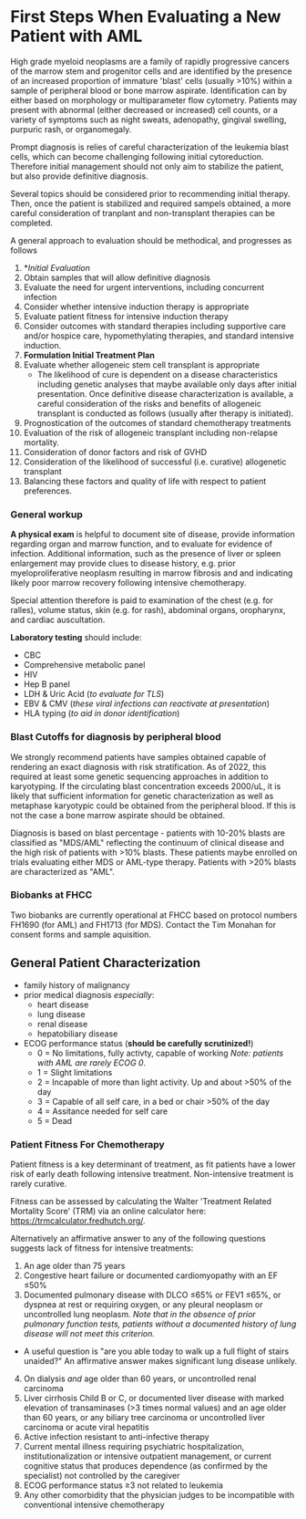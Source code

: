 # First Steps When Evaluating a New Patient with AML

High grade myeloid neoplasms are a family of rapidly progressive cancers of the marrow stem and progenitor cells and are identified by the presence of an increased proportion of immature 'blast' cells (usually >10%) within a sample of peripheral blood or bone marrow aspirate. Identification can by either based on morphology or multiparameter flow cytometry. Patients may present with abnormal (either decreased or increased)  cell counts, or a variety of symptoms such as night sweats, adenopathy, gingival swelling, purpuric rash, or organomegaly. 

Prompt diagnosis is relies of careful characterization of the leukemia blast cells, which can become challenging following initial cytoreduction. Therefore initial management should not only aim to stabilize the patient, but also provide definitive diagnosis.

Several topics should be considered prior to recommending initial therapy. Then, once the patient is stabilized and required sampels obtained, a more careful consideration of tranplant and non-transplant therapies can be completed. 

A general approach to evaluation should be methodical, and progresses as follows 

1. **Initial Evaluation*
  1. Obtain samples that will allow definitive diagnosis
  2. Evaluate the need for urgent interventions, including concurrent infection
2. Consider whether intensive induction therapy is appropriate 
  3. Evaluate patient fitness for intensive induction therapy
  3. Consider outcomes with standard therapies including supportive care and/or hospice care, hypomethylating therapies, and standard intensive induction. 
4. **Formulation Initial Treatment Plan**
4. Evaluate whether allogeneic stem cell transplant is appropriate
    - The likelihood of cure is dependent on a disease characteristics including genetic analyses that maybe available only days after initial presentation. Once definitive disease characterization is available, a careful consideration of the risks and benefits of allogeneic transplant is conducted as follows (usually after therapy is initiated).
  6. Prognostication of the outcomes of standard chemotherapy treatments
  7. Evaluation of the risk of allogeneic transplant including non-relapse mortality.
  8. Consideration of donor factors and risk of GVHD
  9. Consideration of the likelihood of successful (i.e. curative) allogenetic transplant
  10. Balancing these factors and quality of life with respect to patient preferences.


### General workup

**A physical exam** is helpful to document site of disease, provide information regarding organ and marrow function, and to evaluate for evidence of infection. Additional information, such as the presence of liver or spleen enlargement may provide clues to disease history, e.g. prior myeloproliferative neoplasm resulting in marrow fibrosis and and indicating likely poor marrow recovery following intensive chemotherapy.

Special attention therefore is paid to examination of the chest (e.g. for ralles), volume status, skin (e.g. for rash), abdominal organs, oropharynx, and cardiac auscultation. 

**Laboratory testing** should include: 
 - CBC
 - Comprehensive metabolic panel
 - HIV
 - Hep B panel
 - LDH & Uric Acid (*to evaluate for TLS*)
 - EBV & CMV (*these viral infections can reactivate at presentation*)
 - HLA typing (*to aid in donor identification*)

### Blast Cutoffs for diagnosis by peripheral blood
We strongly recommend patients have samples obtained capable of rendering an exact diagnosis with risk stratification. As of 2022, this required at least some genetic sequencing approaches in addition to karyotyping. If the circulating blast concentration exceeds 2000/uL, it is likely that sufficient information for genetic characterization as well as metaphase karyotypic could be obtained from the peripheral blood. If this is not the case a bone marrow aspirate should be obtained.

Diagnosis is based on blast percentage - patients with 10-20% blasts are classified as "MDS/AML" reflecting the continuum of clinical disease and the high risk of patients with \>10% blasts. These patients maybe enrolled on trials evaluating either MDS or AML-type therapy. Patients with \>20% blasts are characterized as "AML".

### Biobanks at FHCC 
Two biobanks are currently operational at FHCC based on protocol numbers FH1690 (for AML) and FH1713 (for MDS). Contact the Tim Monahan for consent forms and sample aquisition. 

## General Patient Characterization

* family history of malignancy
* prior medical diagnosis *especially*: 
  - heart disease 
  - lung disease
  - renal disease
  - hepatobiliary disease
* ECOG performance status (**should be carefully scrutinized!**)
  - 0 = No limitations, fully activty, capable of working *Note: patients with AML are rarely ECOG 0*.
  - 1 = Slight limitations 
  - 2 = Incapable of more than light activity. Up and about \>50% of the day
  - 3 = Capable of all self care, in a bed or chair \>50% of the day
  - 4 = Assitance needed for self care
  - 5 = Dead
  
### Patient Fitness For Chemotherapy

Patient fitness is a key determinant of treatment, as fit patients have a lower risk of early death following intensive treatment. Non-intensive treatment is rarely curative.

Fitness can be assessed by calculating the Walter 'Treatment Related Mortality Score' (TRM) via an online calculator here: <https://trmcalculator.fredhutch.org/>.

Alternatively an affirmative answer to any of the following questions suggests lack of fitness for intensive treatments:

1.  An age older than 75 years
2.  Congestive heart failure or documented cardiomyopathy with an EF ≤50%
3.  Documented pulmonary disease with DLCO ≤65% or FEV1 ≤65%, or dyspnea at rest or requiring oxygen, or any pleural neoplasm or uncontrolled lung neoplasm. *Note that in the absence of prior pulmonary function tests, patients without a documented history of lung disease will not meet this criterion.*
  - A useful question is "are you able today to walk up a full flight of stairs unaided?" An affirmative answer makes significant lung disease unlikely.
4.  On dialysis *and* age older than 60 years, or uncontrolled renal carcinoma
5.  Liver cirrhosis Child B or C, or documented liver disease with marked elevation of transaminases (\>3 times normal values) and an age older than 60 years, or any biliary tree carcinoma or uncontrolled liver carcinoma or acute viral hepatitis
6.  Active infection resistant to anti-infective therapy
7.  Current mental illness requiring psychiatric hospitalization, institutionalization or intensive outpatient management, or current cognitive status that produces dependence (as confirmed by the specialist) not controlled by the caregiver
8.  ECOG performance status ≥3 not related to leukemia
9.  Any other comorbidity that the physician judges to be incompatible with conventional intensive chemotherapy

